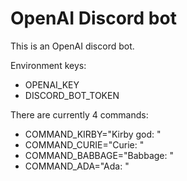 OpenAI Discord bot
==================

This is an OpenAI discord bot.

Environment keys:
- OPENAI_KEY
- DISCORD_BOT_TOKEN

There are currently 4 commands:
- COMMAND_KIRBY="Kirby god: "
- COMMAND_CURIE="Curie: "
- COMMAND_BABBAGE="Babbage: "
- COMMAND_ADA="Ada: "

